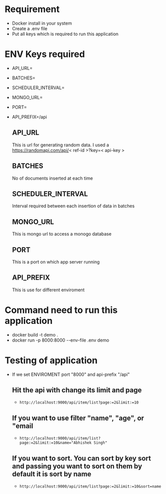 # Requirement

* Docker install in your system
* Create a .env file
* Put all keys which is required to run this application

# ENV Keys required

* API_URL=
* BATCHES=
* SCHEDULER_INTERVAL=
* MONGO_URL=
* PORT=
* API_PREFIX=/api

  ## API_URL
  This is url for generating random data. I used a https://randomapi.com/api/< ref-id >?key=< api-key >

  ## BATCHES
  No of documents inserted at each time

  ## SCHEDULER_INTERVAL
  Interval required between each insertion of data in batches

  ## MONGO_URL
  This is mongo url to access a monogo database

  ## PORT
  This is a port on which app server running

  ## API_PREFIX
  This is use for different enviroment


# Command need to run this application

* docker build -t demo  .
* docker run -p 8000:8000 --env-file .env demo

# Testing of application

* If we set ENVIROMENT port "8000" and api-prefix "/api"

  ## Hit the api with change its limit and page
  *     http://localhost:9000/api/item/list?page:=2&limit:=10

  ## If you want to use filter "name", "age", or "email
  *     http://localhost:9000/api/item/list?page:=2&limit:=10&name="Abhishek Singh"

  ## If you want to sort. You can sort by key sort and passing you want to sort on them by default it is sort by name 
  *     http://localhost:9000/api/item/list?page:=2&limit:=10&sort=name


